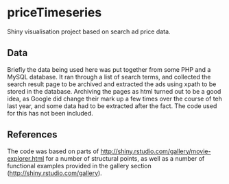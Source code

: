 # priceTimeseries
Shiny visualisation project based on search ad price data.

## Data
Briefly the data being used here was put together from some PHP and a MySQL database. It ran through a list of search terms, and collected the search result page to be archived and extracted the ads using xpath to be stored in the database. Archiving the pages as html turned out to be a good idea, as Google did change their mark up a few times over the course of teh last year, and some data had to be extracted after the fact. The code used for this has not been included.

## References
The code was based on parts of http://shiny.rstudio.com/gallery/movie-explorer.html for a number of structural points, as well as a number of functional examples provided in the gallery section (http://shiny.rstudio.com/gallery).
